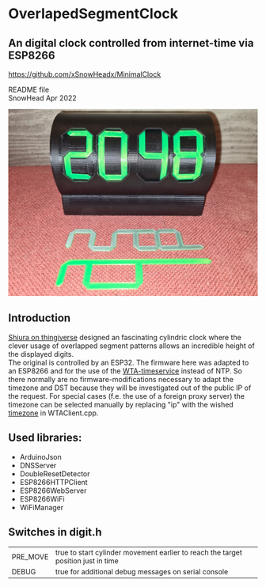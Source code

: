 # OverlapedSegmentClock
## An digital clock controlled from internet-time via ESP8266 
https://github.com/xSnowHeadx/MinimalClock

README file  
SnowHead Apr 2022  

![Clock](pictures/clock.jpg)

## Introduction
[Shiura on thingiverse](https://www.thingiverse.com/thing:5356334) designed an fascinating cylindric clock where the clever usage of overlapped segment patterns allows an incredible height of the displayed digits.<br>
The original is controlled by an ESP32. The firmware here was adapted to an ESP8266 and for the use of the [WTA-timeservice](http://worldtimeapi.org) instead of NTP. So there normally are no firmware-modifications necessary to adapt the timezone and DST because they will be investigated out of the public IP of the request. For special cases (f.e. the use of a foreign proxy server) the timezone can be selected manually by replacing "ip" with the wished [timezone](http://worldtimeapi.org/timezone) in WTAClient.cpp.<br>

## Used libraries:
- ArduinoJson<br>
- DNSServer<br>
- DoubleResetDetector<br>
- ESP8266HTTPClient<br>
- ESP8266WebServer<br>
- ESP8266WiFi<br>
- WiFiManager<br> 

## Switches in digit.h
<table>
<body>
<tr>
<td>PRE_MOVE</td><td>true to start cylinder movement earlier to reach the target position just in time</td>
</tr><tr> 
<td>DEBUG</td><td>true for additional debug messages on serial console</td>
</tr> 
</body></table>
